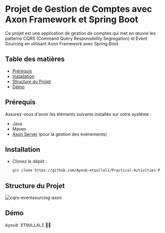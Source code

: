 # Projet de Gestion de Comptes avec Axon Framework et Spring Boot

Ce projet est une application de gestion de comptes qui met en œuvre les patterns CQRS (Command Query Responsibility Segregation) et Event Sourcing en utilisant Axon Framework avec Spring Boot.

## Table des matières
- [Prérequis](#prérequis)
- [Installation](#installation)
- [Structure du Projet](#structure-du-projet)
- [Démo](#démo-poc)

## Prérequis

Assurez-vous d'avoir les éléments suivants installés sur votre système :
- Java
- Maven
- [Axon Server](https://axoniq.io/download) (pour la gestion des événements)

## Installation
- Clonez le dépôt :
   ```bash
   git clone https://github.com/Ayoub-etoullali/Practical-Activities-Parallel-Processing-BigData/tree/main/TP3

## Structure du Projet
![cqrs-eventsourcing-axon](https://github.com/Ayoub-etoullali/Practical-Activities-Parallel-Processing-BigData/assets/92756846/bd8b3296-7dcc-452d-b31c-674c332d93a9)

## Démo

<kbd>Ayoub ETOULLALI</kbd> 👨‍💻
